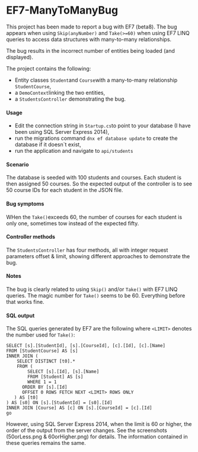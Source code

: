# EF7-ManyToManyBug
This project has been made to report a bug with EF7 (beta8). The bug appears when using `Skip(anyNumber)` and `Take(>=60)` when using EF7 LINQ queries to access data structures with many-to-many relationships.

The bug results in the incorrect number of entities being loaded (and displayed).

The project contains the following:
  - Entity classes `Student`and `Course`with a many-to-many relationship `StudentCourse`,
  - a `DemoContext`linking the two entities,
  - a `StudentsController` demonstrating the bug.

#### Usage
 - Edit the connection string in `Startup.cs`to point to your database (I have been using SQL Server Express 2014),
 - run the migrations command `dnx ef database update` to create the database if it doesn`t exist,
 - run the application and navigate to `api/students`

#### Scenario
The database is seeded with 100 students and courses. Each student is then assigned 50 courses. So the expected output of the controller is to see 50 course IDs for each student in the JSON file.

#### Bug symptoms
WHen the `Take()`exceeds 60, the number of courses for each student is only one, sometimes tow instead of the expected fifty.


#### Controller methods
The `StudentsController` has four methods, all with integer request parameters offset & limit, showing different approaches to demonstrate the bug.

#### Notes
The bug is clearly related to using `Skip()` and/or `Take()` with EF7 LINQ queries. The magic number for `Take()` seems to be 60. Everything before that works fine.

#### SQL output
The SQL queries generated by EF7 are the following where `<LIMIT>` denotes the number used for `Take()`:

    SELECT [s].[StudentId], [s].[CourseId], [c].[Id], [c].[Name]
    FROM [StudentCourse] AS [s]
    INNER JOIN (
        SELECT DISTINCT [t0].*
        FROM (
            SELECT [s].[Id], [s].[Name]
            FROM [Student] AS [s]
            WHERE 1 = 1
          ORDER BY [s].[Id]
          OFFSET 0 ROWS FETCH NEXT <LIMIT> ROWS ONLY
       ) AS [t0]
    ) AS [s0] ON [s].[StudentId] = [s0].[Id]
    INNER JOIN [Course] AS [c] ON [s].[CourseId] = [c].[Id]
    go

However, using SQL Server Express 2014, when the limit is 60 or higher, the order of the output from the server changes. See the screenshots (50orLess.png & 60orHigher.png) for details.
The information contained in these queries remains the same.
